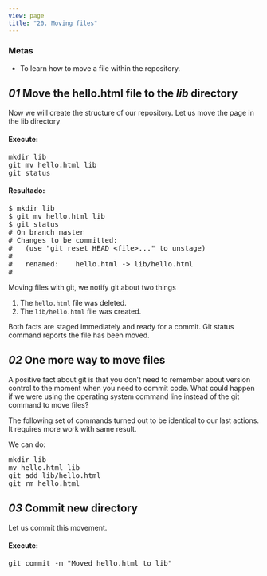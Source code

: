 ```yaml
---
view: page
title: "20. Moving files"
---
```


<h3>Metas</h3>

<ul><li>To learn how to move a file within the repository.</li></ul>

<h2><em>01</em> Move the hello.html file to the <i>lib</i> directory</h2>
<p>Now we will create the structure of our repository. Let us move the page in the lib directory</p>
<h4 class="h4-pre">Execute:</h4>
<pre class="instructions">mkdir lib
git mv hello.html lib
git status</pre>

<h4 class="h4-pre">Resultado:</h4>

<pre class="sample">$ mkdir lib
$ git mv hello.html lib
$ git status
# On branch master
# Changes to be committed:
#   (use "git reset HEAD &lt;file&gt;..." to unstage)
#
#	renamed:    hello.html -&gt; lib/hello.html
#</pre>

<p>Moving files with git, we notify git about two things</p>

<ol><li>The <code>hello.html</code> file was deleted.</li>
<li>The <code>lib/hello.html</code> file was created.</li>
</ol><p>Both facts are staged immediately and ready for a commit. Git status command reports the file has been moved.</p>

<h2><em>02</em> One more way to move files</h2>

<p>A positive fact about git is that you don’t need to remember about version control to the moment when you need to commit code. What could happen if we were using the operating system command line instead of the git command to move files?</p>

<p>The following set of commands turned out to be identical to our last actions. It requires more work with same result.</p>

<p class="command"> We can do:</p>

<pre class="instructions">mkdir lib
mv hello.html lib
git add lib/hello.html
git rm hello.html</pre>

<h2><em>03</em> Commit new directory</h2>

<p>Let us commit this movement.</p>

<h4 class="h4-pre">Execute:</h4>

<pre class="instructions">git commit -m "Moved hello.html to lib"</pre>

